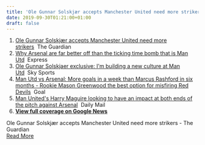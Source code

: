 ```yaml
---
title: 'Ole Gunnar Solskjær accepts Manchester United need more strikers - The Guardian'
date: 2019-09-30T01:21:00+01:00
draft: false
---
```


1.  [Ole Gunnar Solskjær accepts Manchester United need more strikers](https://www.theguardian.com/football/2019/sep/29/ole-gunnar-solskjaer-manchester-united-strikers-arsenal)  The Guardian
2.  [Why Arsenal are far better off than the ticking time bomb that is Man Utd](https://www.express.co.uk/sport/football/1183367/Arsenal-Manchester-United-Unai-Emery-Ole-Gunnar-Solskjaer-Ed-Woodward-Premier-League)  Express
3.  [Ole Gunnar Solskjaer exclusive: I'm building a new culture at Man Utd](https://www.skysports.com/football/news/11667/11820788/ole-gunnar-solskjaer-exclusive-im-building-a-new-culture-at-man-utd)  Sky Sports
4.  [Man Utd vs Arsenal: More goals in a week than Marcus Rashford in six months - Rookie Mason Greenwood the best option for misfiring Red Devils](https://www.goal.com/en/news/more-goals-rashford-six-months-greenwood-best-option-manutd/12tjzojbj0sck1sj2tjlik5er9)  Goal
5.  [Man United's Harry Maguire looking to have an impact at both ends of the pitch against Arsenal](https://www.dailymail.co.uk/sport/football/article-7517451/I-threat-Harry-Maguire-looking-impact-ends-pitch.html)  Daily Mail
6.  **[View full coverage on Google News](https://news.google.com/stories/CAAqowEICiKcAUNCSVNiem9KYzNSdmNua3RNell3U21JS0VRaW9wX0Nsam9BTUVaVmxuYl84Q1ZRbEVrMU5ZVzRnVlc1cGRHVmtJSFp6SUVGeWMyVnVZV3dnd3JjZ1VtVm5kV3hoY2lCVFpXRnpiMjRnd3JjZ1RXRjBZMmhrWVhrZ055QnZaaUF6T0NEQ3R5QlFjbVZ0YVdWeUlFeGxZV2QxWlNnQVAB?oc=5)**

  
Ole Gunnar Solskjær accepts Manchester United need more strikers - The Guardian  
[Read More](https://www.theguardian.com/football/2019/sep/29/ole-gunnar-solskjaer-manchester-united-strikers-arsenal)